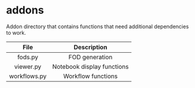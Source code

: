 # addons

Addon directory that contains functions that need additional dependencies to work.

| File         | Description |
| :----------: | :---------: |
| fods.py      | FOD generation |
| viewer.py    | Notebook display functions |
| workflows.py | Workflow functions |
